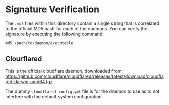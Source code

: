 # Signature Verification

The `.md5` files within this directory contain a single string that is correlated to the official MD5 hash for each of the daemons. You can verify the signature by executing the following command:

`md5 /path/to/daemon/executable`

## Clourflared

This is the official cloudflare daemon, downloaded from: https://github.com/cloudflare/cloudflared/releases/latest/download/cloudflared-darwin-amd64.tgz

The dummy `cloudflared-config.yml` file is for the daemon to use as to not interfere with the default system configuration